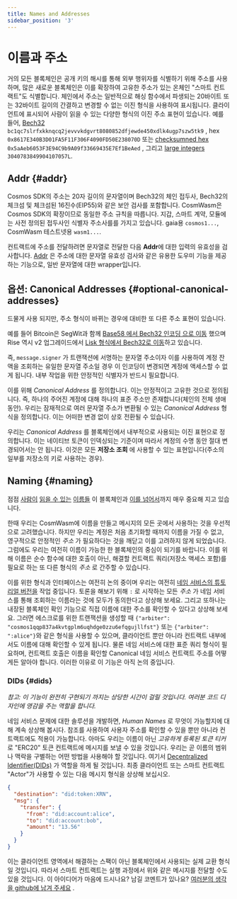 ```yaml
---
title: Names and Addresses
sidebar_position: '3'
---
```


# 이름과 주소

거의 모든 블록체인은 공개 키의 해시를 통해 외부 행위자를 식별하기 위해 주소를 사용하며, 많은 새로운 블록체인은 이를 확장하여 고유한 주소가 있는 온체인 "스마트 컨트랙트"도 식별합니다. 체인에서 주소는 일반적으로 해싱 함수에서 파생되는 20바이트 또는 32바이트 길이의 간결하고 변경할 수 없는 이진 형식을 사용하여 표시됩니다. 클라이언트에 표시되어 사람이 읽을 수 있는 다양한 형식의 이진 주소 표현이 있습니다. 예를 들어, [Bech32](https://en.bitcoin.it/wiki/Bech32) `bc1qc7slrfxkknqcq2jevvvkdgvrt8080852dfjewde450xdlk4ugp7szw5tk9` , hex `0x8617E340B3D01FA5F11F306F4090FD50E238070D` 또는 [checksumned hex](https://github.com/ethereum/EIPs/blob/master/EIPS/eip-55.md) `0x5aAeb6053F3E94C9b9A09f33669435E7Ef1BeAed` , 그리고 [large integers](https://research.kudelskisecurity.com/2018/01/16/blockchains-how-to-steal-millions-in-264-operations/) `3040783849904107057L`.

## Addr {#addr}

Cosmos SDK의 주소는 20자 길이의 문자열이며 Bech32의 체인 접두사, Bech32의 체크섬 및 체크섬된 16진수(EIP55)와 같은 보안 검사를 포함합니다. CosmWasm은 Cosmos SDK의 확장이므로 동일한 주소 규칙을 따릅니다. 지갑, 스마트 계약, 모듈에는 사전 정의된 접두사인 식별자 주소사를를 가지고 있습니다. gaia용 `cosmos1...`, CosmWasm 테스트넷용 `wasm1...`.

컨트랙트에 주소를 전달하려면 문자열로 전달한 다음 **Addr**에 대한 입력의 유효성을 검사합니다. [Addr](https://github.com/CosmWasm/cosmwasm/blob/v0.14.0/packages/std/src/addresses.rs#L31) 은 주소에 대한 문자열 유효성 검사와 같은 유용한 도우미 기능을 제공하는 기능으로, 일반 문자열에 대한 wrapper입니다.

## 옵션: Canonical Addresses {#optional-canonical-addresses}

드물게 사용 되지만, 주소 형식이 바뀌는 경우에 대비한 또 다른 주소 표현이 있습니다.

예를 들어 Bitcoin은 SegWit과 함께 [Base58 에서 Bech32 인코딩 으로 이동](https://en.bitcoin.it/wiki/BIP_0173) 했으며 Rise 역시 v2 업그레이드에서 [Lisk 형식에서 Bech32로 이동](https://medium.com/rise-vision/introducing-rise-v2-521a58e1e9de#41d5)하고 있습니다.

즉, `message.signer` 가 트랜잭션에 서명하는 문자열 주소이자 이를 사용하여 계정 잔액을 조회하는 유일한 문자열 주소일 경우 이 인코딩이 변경되면 계정에 액세스할 수 없게 됩니다. 내부 작업을 위한 안정적인 식별자가 반드시 필요합니다.

이를 위해 *Canonical Address* 를 정의합니다. 이는 안정적이고 고유한 것으로 정의됩니다. 즉, 하나의 주어진 계정에 대해 하나의 표준 주소만 존재합니다(체인의 전체 생애 동안). 우리는 잠재적으로 여러 문자열 주소가 변환될 수 있는 *Canonical Address* 형식을 정의합니다. 이는 어떠한 변경 없이 상호 전환될 수 있습니다.

우리는 *Canonical Address* 를 블록체인에서 내부적으로 사용되는 이진 표현으로 정의합니다. 이는 네이티브 토큰이 인덱싱되는 기준이며 따라서 계정의 수명 동안 절대 변경되어서는 안 됩니다. 이것은 모든 **저장소 조회** 에 사용할 수 있는 표현입니다(주소의 일부를 저장소의 키로 사용하는 경우).

## Naming {#naming}

점점 [사람이](https://app.ens.domains/about) [읽을 수 있는](https://docs.blockstack.org/core/naming/introduction.html) [이름들](https://iov.one) 이 블록체인과 [이를 넘어서](https://hackernoon.com/everything-you-didnt-know-about-the-handshake-naming-system-how-this-blockchain-project-will-483464309f33)까지 매우 중요해 지고 있습니다.

한때 우리는 CosmWasm에 이름을 만들고 메시지의 모든 곳에서 사용하는 것을 우선적으로 고려했습니다. 하지만 우리는 계정은 처음 초기화할 때까지 이름을 가질 수 없고, 영구적으로 안정적인 *주소* 가 필요하다는 것을 깨닫고 이를 고려하지 않게 되었습니다. 그럼에도 우리는 여전히 이름이 가능한 한 블록체인의 중심이 되기를 바랍니다. 이를 위해 이름은 순수 함수에 대한 호출이 아닌, 해결할 컨트랙트 쿼리(저장소 액세스 포함)를 필요로 하는 또 다른 형식의 *주소* 로 간주할 수 있습니다.

이를 위한 형식과 인터페이스는 여전히 논의 중이며 우리는 여전히 [네임 서비스의 튜토리얼 버전을](/tutorials/name-service/intro) 작업 중입니다. 토론을 해보기 위해 <code>:</code> 로 시작하는 모든 <em>주소</em> 가 네임 서비스를 통해 조회하는 이름라는 것에 모두가 동의한다고 상상해 보세요. 그리고 또하나는 내장된 블록체인 확인 기능으로 직접 이름에 대한 주소를 확인할 수 있다고 상상해 보세요. 그러면 에스크로를 위한 트랜잭션을 생성할 때 `{"arbiter": "cosmos1qqp837a4kvtgplm6uqhdge0zzu6efqgujllfst"}` 또는 `{"arbiter": ":alice"}`와 같은 형식을 사용할 수 있으며, 클라이언트 뿐만 아니라 컨트랙트 내부에서도 이름에 대해 확인할 수 있게 됩니다. 물론 네임 서비스에 대한 표준 쿼리 형식이 필요하며, 컨트랙트 호출은 이름을 확인할 Canonical 네임 서비스 컨트랙트 주소를 어떻게든 알아야 합니다. 이러한 이유로 이 기능은 아직 논의 중입니다.

### DIDs {#dids}

*참고: 이 기능이 완전히 구현되기 까지는 상당한 시간이 걸릴 것입니다. 여러분 코드 디자인에 영감을 주는 역할을 합니다.*

네임 서비스 문제에 대한 솔루션을 개발하면, *Human Names* 로 무엇이 가능할지에 대해 계속 상상해 봅시다. 참조를 사용하여 사용자 주소를 확인할 수 있을 뿐만 아니라 컨트랙트에도 적용이 가능합니다. 아마도 우리는 이름이 아닌 *고유하게 등록된 토큰 티커* 로 "ERC20" 토큰 컨트랙트에 메시지를 보낼 수 있을 것입니다. 우리는 곧 이름의 범위나 맥락을 구별하는 어떤 방법을 사용해야 할 것입니다. 여기서 [Decentralized Identifier(DIDs)](https://www.w3.org/TR/did-core/) 가 역할을 하게 될 것입니다. 최종 클라이언트 또는 스마트 컨트랙트 "Actor"가 사용할 수 있는 다음 메시지 형식을 상상해 보십시오.

```json
{
  "destination": "did:token:XRN",
  "msg": {
    "transfer": {
      "from": "did:account:alice",
      "to": "did:account:bob",
      "amount": "13.56"
    }
  }
}
```

이는 클라이언트 영역에서 해결하는 스팩이 아닌 블록체인에서 사용되는 실제 교환 형식일 것입니다. 따라서 스마트 컨트랙트는 실행 과정에서 위와 같은 메시지를 전달할 수도 있을 것입니다. 이 아이디어가 마음에 드시나요? 남길 코멘트가 있나요? [여러분의 생각을 github에 남겨 주세요](https://github.com/CosmWasm/cosmwasm/issues/80) .
